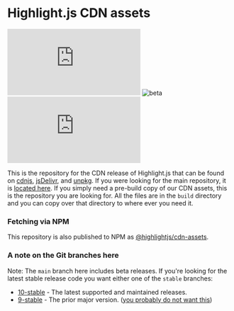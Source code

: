 # Highlight.js CDN assets

![npm](https://badgen.net/npm/v/highlight.js)
![beta](https://badgen.net/npm/v/highlight.js/beta)
[![license](https://badgen.net/github/license/highlightjs/highlight.js?color=cyan)](https://github.com/highlightjs/highlight.js/blob/main/LICENSE)

This is the repository for the CDN release of Highlight.js that can be found on
[cdnjs][1], [jsDelivr][2], and [unpkg][3]. If you were looking for the main
repository, it is [located here][4]. If you simply need a pre-build copy of
our CDN assets, this is the repository you are looking for. All the files are in the `build` directory and you can copy over that directory to where
ever you need it.

### Fetching via NPM

This repository is also published to NPM as [@highlightjs/cdn-assets](https://www.npmjs.com/package/@highlightjs/cdn-assets).

### A note on the Git branches here

Note: The `main` branch here includes beta releases.  If you're looking for
the latest stable release code you want either one of the `stable` branches:

- [10-stable][10-stable] - The latest supported and maintained releases.
- [9-stable][9-stable] - The prior major version.  ([you probably do not want this](https://github.com/highlightjs/highlight.js/blob/main/SECURITY.md))

[1]: https://cdnjs.com/libraries/highlight.js
[2]: http://www.jsdelivr.com/#!highlight.js
[3]: https://unpkg.com/browse/@highlightjs/cdn-assets/
[4]: https://github.com/isagalaev/highlight.js
[10-stable]: https://github.com/highlightjs/cdn-release/tree/10-stable
[9-stable]: https://github.com/highlightjs/cdn-release/tree/9-stable
